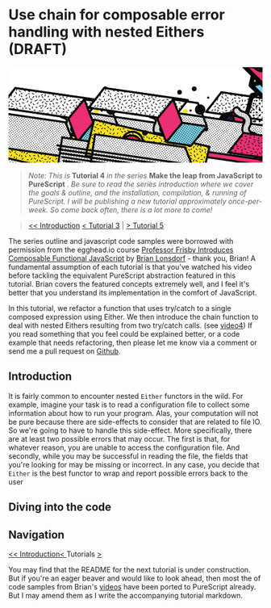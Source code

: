 # Use chain for composable error handling with nested Eithers (DRAFT)

![series banner](../resources/glitched-abstract.jpg)

> *Note: This is* **Tutorial 4** *in the series* **Make the leap from JavaScript to PureScript** *. Be sure*
> *to read the series introduction where we cover the goals & outline, and the installation,*
> *compilation, & running of PureScript. I will be publishing a new tutorial approximately*
> *once-per-week. So come back often, there is a lot more to come!*

> [<< Introduction](https://github.com/adkelley/javascript-to-purescript) [< Tutorial 3](https://github.com/adkelley/javascript-to-purescript/tree/master/tut03) | [> Tutorial 5](https://github.com/adkelley/javascript-to-purescript/tree/master/tut05)

The series outline and javascript code samples were borrowed with permission from the egghead.io course [Professor Frisby Introduces Composable Functional JavaScript](https://egghead.io/courses/professor-frisby-introduces-composable-functional-javascript) by
[Brian Lonsdorf](https://github.com/DrBoolean) - thank you, Brian! A fundamental assumption of each tutorial is that you've watched his video before tackling the equivalent PureScript abstraction featured in this tutorial.  Brian covers the featured concepts extremely well, and I feel it's better that you understand its implementation in the comfort of JavaScript.  

In this tutorial, we refactor a function that uses try/catch to a single composed expression using Either. We then introduce the chain function to deal with nested Eithers resulting from two try/catch calls. (see [video4](https://egghead.io/lessons/javascript-composable-error-handling-with-either)) If you read something that you feel could be explained better, or a code example that needs refactoring, then please let me know via a comment or send me a pull request on [Github](https://github.com/adkelley/javascript-to-purescript/tree/master/tut04).

## Introduction
It is fairly common to encounter nested `Either` functors in the wild.  For example, imagine your task is to read a configuration file to collect some information about how to run your program.  Alas, your computation will not be pure because there are side-effects to consider that are related to file IO.  So we're going to have to handle this side-effect.  More specifically, there are at least two possible errors that may occur.  The first is that, for whatever reason, you are unable to access the configuration file.  And secondly, while you may be successful in reading the file, the fields that you're looking for may be missing or incorrect. In any case, you decide that `Either` is the best functor to wrap and report possible errors back to the user

## Diving into the code


## Navigation
[<< Introduction](https://github.com/adkelley/javascript-to-purescript)[< ](https://github.com/adkelley/javascript-to-purescript/tree/master/tut03) Tutorials [ >](https://github.com/adkelley/javascript-to-purescript/tree/master/tut05)

You may find that the README for the next tutorial is under construction. But if you're an eager beaver and would like to look ahead, then most the of code samples from Brian's [videos](https://egghead.io/courses/professor-frisby-introduces-composable-functional-javascript) have been ported to PureScript already. But I may amend them as I write the accompanying tutorial markdown.  
